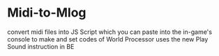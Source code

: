 # Midi-to-Mlog
convert midi files into JS Script which you can paste into the in-game's console to make and set codes of World Processor
uses the new Play Sound instruction in BE
